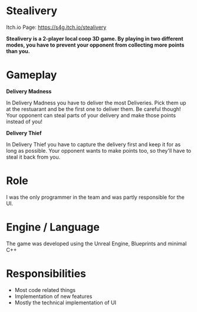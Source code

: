 # Stealivery
 Itch.io Page: https://s4g.itch.io/stealivery

 **Stealivery is a 2-player local coop 3D game. By playing in two different modes, you have to prevent your opponent from collecting more points than you.**

 # Gameplay

 **Delivery Madness**

In Delivery Madness you have to deliver the most Deliveries. Pick them up at the restuarant and be the first one to deliver them. Be careful though! Your opponent can steal parts of your delivery and make those points instead of you! 

**Delivery Thief**

In Delivery Thief you have to capture the delivery first and keep it for as long as possible. Your opponent wants to make points too, so they'll have to steal it back from you. 

# Role
I was the only programmer in the team and was partly responsible for the UI.

# Engine / Language

The game was developed using the Unreal Engine, Blueprints and minimal C++

# Responsibilities
- Most code related things
- Implementation of new features
- Mostly the technical implementation of UI
